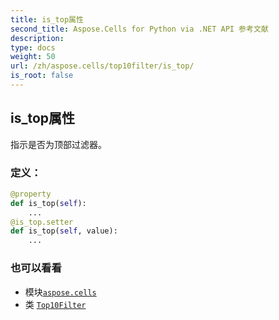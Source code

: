 ```yaml
---
title: is_top属性
second_title: Aspose.Cells for Python via .NET API 参考文献
description:
type: docs
weight: 50
url: /zh/aspose.cells/top10filter/is_top/
is_root: false
---
```

## is_top属性

指示是否为顶部过滤器。
### 定义：
```python
@property
def is_top(self):
    ...
@is_top.setter
def is_top(self, value):
    ...
```

### 也可以看看
* 模块[`aspose.cells`](../../)
* 类 [`Top10Filter`](/cells/python-net/zh/aspose.cells/top10filter)
